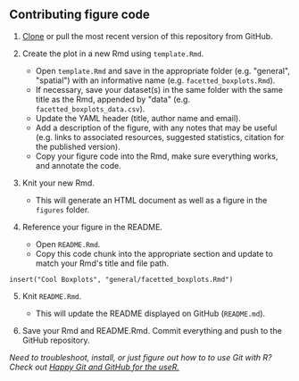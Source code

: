## Contributing figure code

1. [Clone](https://happygitwithr.com/rstudio-git-github.html) or pull the most recent version of this repository from GitHub.

2. Create the plot in a new Rmd using `template.Rmd`.
    - Open `template.Rmd` and save in the appropriate folder (e.g. "general", "spatial") with an informative name (e.g. `facetted_boxplots.Rmd`).
    - If necessary, save your dataset(s) in the same folder with the same title as the Rmd, appended by "data" (e.g. `facetted_boxplots_data.csv`).
    - Update the YAML header (title, author name and email).
    - Add a description of the figure, with any notes that may be useful (e.g. links to associated resources, suggested statistics, citation for the published version).
    - Copy your figure code into the Rmd, make sure everything works, and annotate the code.

3. Knit your new Rmd.
    - This will generate an HTML document as well as a figure in the `figures` folder.

4. Reference your figure in the README.
    - Open `README.Rmd`.
    - Copy this code chunk into the appropriate section and update to match your Rmd's title and file path.

```{r}     
insert("Cool Boxplots", "general/facetted_boxplots.Rmd")     
```
    
5. Knit `README.Rmd`.
    - This will update the README displayed on GitHub (`README.md`).
    
6. Save your Rmd and README.Rmd. Commit everything and push to the GitHub repository.

*Need to troubleshoot, install, or just figure out how to to use Git with R? Check out [Happy Git and GitHub for the useR.](https://happygitwithr.com)*
